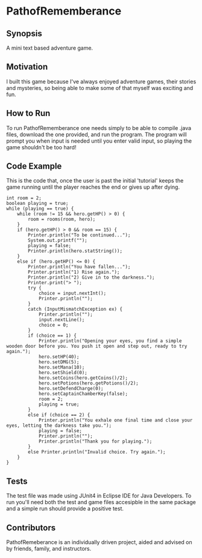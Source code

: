 # PathofRememberance

## Synopsis
A mini text based adventure game.

## Motivation
I built this game because I've always enjoyed adventure games, their stories and mysteries, so being able to make some of that myself was exciting and fun.

## How to Run
To run PathofRememberance one needs simply to be able to compile .java files, download the one provided, and run the program. The program will prompt you when input is needed until you enter valid input, so playing the game shouldn't be too hard!

## Code Example
This is the code that, once the user is past the initial 'tutorial' keeps the game running until the player reaches the end or gives up after dying.
```
int room = 2;
boolean playing = true;
while (playing == true) {
	while (room != 15 && hero.getHP() > 0) {
		room = rooms(room, hero);		
	}
	if (hero.getHP() > 0 && room == 15) {
		Printer.println("To be continued...");
		System.out.printf("");
		playing = false;
		Printer.println(hero.statString());
	}
	else if (hero.getHP() <= 0) {
		Printer.println("You have fallen...");
		Printer.println("1) Rise again.");
		Printer.println("2) Give in to the darkness.");
		Printer.print("> ");
		try {
			choice = input.nextInt();
			Printer.println("");
		}
		catch (InputMismatchException ex) {
			Printer.println("");
			input.nextLine();
			choice = 0;
		} 
		if (choice == 1) {
			Printer.println("Opening your eyes, you find a simple wooden door before you. You push it open and step out, ready to try again.");
			hero.setHP(40);
			hero.setDMG(5);
			hero.setMana(10);
			hero.setShield(0);
			hero.setCoins(hero.getCoins()/2);
			hero.setPotions(hero.getPotions()/2);
			hero.setDefendCharge(0);
			hero.setCaptainChamberKey(false);
			room = 2;
			playing = true;
		}
		else if (choice == 2) {
			Printer.println("You exhale one final time and close your eyes, letting the darkness take you.");
			playing = false;
			Printer.println("");
			Printer.println("Thank you for playing.");
		}
		else Printer.println("Invalid choice. Try again.");
	}
}
```

## Tests
The test file was made using JUnit4 in Eclipse IDE for Java Developers. To run you'll need both the test and game files accesipble in the same package and a simple run should provide a positive test.

## Contributors
PathofRemeberance is an individually driven project, aided and advised on by friends, family, and instructors.
